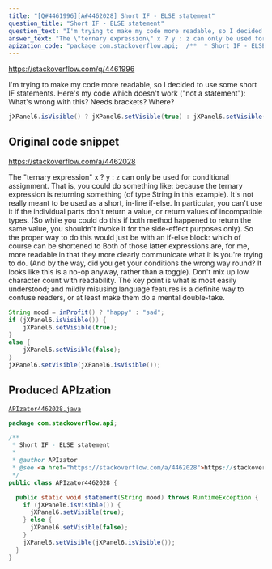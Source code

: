```yaml
---
title: "[Q#4461996][A#4462028] Short IF - ELSE statement"
question_title: "Short IF - ELSE statement"
question_text: "I'm trying to make my code more readable, so I decided to use some short IF statements. Here's my code which doesn't work (\"not a statement\"): What's wrong with this? Needs brackets? Where?"
answer_text: "The \"ternary expression\" x ? y : z can only be used for conditional assignment.  That is, you could do something like: because the ternary expression is returning something (of type String in this example). It's not really meant to be used as a short, in-line if-else.  In particular, you can't use it if the individual parts don't return a value, or return values of incompatible types.  (So while you could do this if both method happened to return the same value, you shouldn't invoke it for the side-effect purposes only). So the proper way to do this would just be with an if-else block: which of course can be shortened to Both of those latter expressions are, for me, more readable in that they more clearly communicate what it is you're trying to do.  (And by the way, did you get your conditions the wrong way round?  It looks like this is a no-op anyway, rather than a toggle). Don't mix up low character count with readability.  The key point is what is most easily understood; and mildly misusing language features is a definite way to confuse readers, or at least make them do a mental double-take."
apization_code: "package com.stackoverflow.api;  /**  * Short IF - ELSE statement  *  * @author APIzator  * @see <a href=\"https://stackoverflow.com/a/4462028\">https://stackoverflow.com/a/4462028</a>  */ public class APIzator4462028 {    public static void statement(String mood) throws RuntimeException {     if (jXPanel6.isVisible()) {       jXPanel6.setVisible(true);     } else {       jXPanel6.setVisible(false);     }     jXPanel6.setVisible(jXPanel6.isVisible());   } }"
---
```


https://stackoverflow.com/q/4461996

I&#x27;m trying to make my code more readable, so I decided to use some short IF statements.
Here&#x27;s my code which doesn&#x27;t work (&quot;not a statement&quot;):
What&#x27;s wrong with this? Needs brackets? Where?


```java
jXPanel6.isVisible() ? jXPanel6.setVisible(true) : jXPanel6.setVisible(false);
```


## Original code snippet

https://stackoverflow.com/a/4462028

The &quot;ternary expression&quot; x ? y : z can only be used for conditional assignment.  That is, you could do something like:
because the ternary expression is returning something (of type String in this example).
It&#x27;s not really meant to be used as a short, in-line if-else.  In particular, you can&#x27;t use it if the individual parts don&#x27;t return a value, or return values of incompatible types.  (So while you could do this if both method happened to return the same value, you shouldn&#x27;t invoke it for the side-effect purposes only).
So the proper way to do this would just be with an if-else block:
which of course can be shortened to
Both of those latter expressions are, for me, more readable in that they more clearly communicate what it is you&#x27;re trying to do.  (And by the way, did you get your conditions the wrong way round?  It looks like this is a no-op anyway, rather than a toggle).
Don&#x27;t mix up low character count with readability.  The key point is what is most easily understood; and mildly misusing language features is a definite way to confuse readers, or at least make them do a mental double-take.

```java
String mood = inProfit() ? "happy" : "sad";
if (jXPanel6.isVisible()) {
    jXPanel6.setVisible(true);
}
else {
    jXPanel6.setVisible(false);
}
jXPanel6.setVisible(jXPanel6.isVisible());
```

## Produced APIzation

[`APIzator4462028.java`](https://github.com/pasqualesalza/apization-temp-data/raw/master/apizations/java/APIzator4462028.java)

```java
package com.stackoverflow.api;

/**
 * Short IF - ELSE statement
 *
 * @author APIzator
 * @see <a href="https://stackoverflow.com/a/4462028">https://stackoverflow.com/a/4462028</a>
 */
public class APIzator4462028 {

  public static void statement(String mood) throws RuntimeException {
    if (jXPanel6.isVisible()) {
      jXPanel6.setVisible(true);
    } else {
      jXPanel6.setVisible(false);
    }
    jXPanel6.setVisible(jXPanel6.isVisible());
  }
}

```